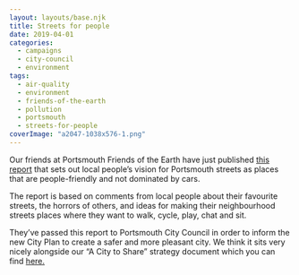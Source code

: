 ```yaml
---
layout: layouts/base.njk
title: Streets for people
date: 2019-04-01
categories: 
  - campaigns
  - city-council
  - environment
tags: 
  - air-quality
  - environment
  - friends-of-the-earth
  - pollution
  - portsmouth
  - streets-for-people
coverImage: "a2047-1038x576-1.png"
---
```


Our friends at Portsmouth Friends of the Earth have just published [this report](https://portsmouthfoe.org/2019/03/25/streets-for-people-report/) that sets out local people’s vision for Portsmouth streets as places that are people-friendly and not dominated by cars.

The report is based on comments from local people about their favourite streets, the horrors of others, and ideas for making their neighbourhood streets places where they want to walk, cycle, play, chat and sit.

They’ve passed this report to Portsmouth City Council in order to inform the new City Plan to create a safer and more pleasant city. We think it sits very nicely alongside our “A City to Share” strategy document which you can find [here.](http://acitytoshare.org/)
